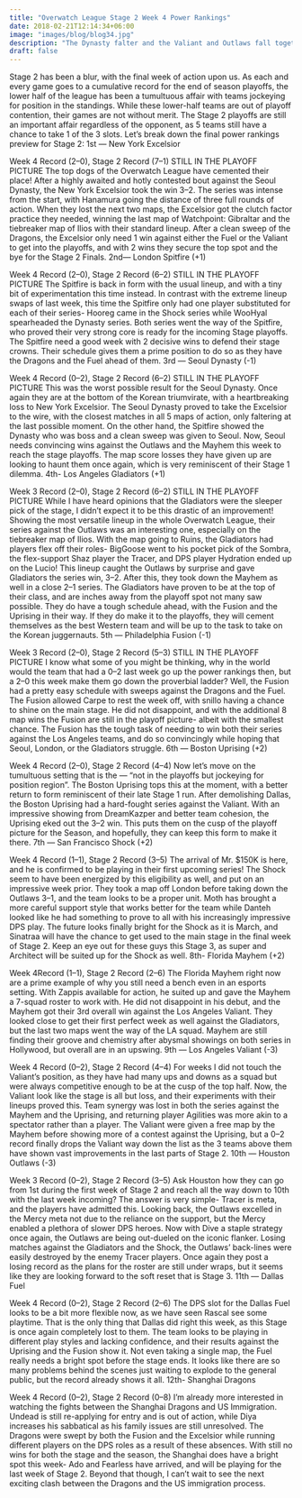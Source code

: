 ```yaml
---
title: "Overwatch League Stage 2 Week 4 Power Rankings"
date: 2018-02-21T12:14:34+06:00
image: "images/blog/blog34.jpg"
description: "The Dynasty falter and the Valiant and Outlaws fall together, while the Mayhem and the Shock show their mettle."
draft: false
---
```


Stage 2 has been a blur, with the final week of action upon us. As each and every game goes to a cumulative record for the end of season playoffs, the lower half of the league has been a tumultuous affair with teams jockeying for position in the standings. While these lower-half teams are out of playoff contention, their games are not without merit. The Stage 2 playoffs are still an important affair regardless of the opponent, as 5 teams still have a chance to take 1 of the 3 slots. Let’s break down the final power rankings preview for Stage 2:
1st — New York Excelsior

Week 4 Record (2–0), Stage 2 Record (7–1)
STILL IN THE PLAYOFF PICTURE
The top dogs of the Overwatch League have cemented their place! After a highly awaited and hotly contested bout against the Seoul Dynasty, the New York Excelsior took the win 3–2. The series was intense from the start, with Hanamura going the distance of three full rounds of action. When they lost the next two maps, the Excelsior got the clutch factor practice they needed, winning the last map of Watchpoint: Gibraltar and the tiebreaker map of Ilios with their standard lineup. After a clean sweep of the Dragons, the Excelsior only need 1 win against either the Fuel or the Valiant to get into the playoffs, and with 2 wins they secure the top spot and the bye for the Stage 2 Finals.
2nd— London Spitfire (+1)

Week 4 Record (2–0), Stage 2 Record (6–2)
STILL IN THE PLAYOFF PICTURE
The Spitfire is back in form with the usual lineup, and with a tiny bit of experimentation this time instead. In contrast with the extreme lineup swaps of last week, this time the Spitfire only had one player substituted for each of their series- Hooreg came in the Shock series while WooHyal spearheaded the Dynasty series. Both series went the way of the Spitfire, who proved their very strong core is ready for the incoming Stage playoffs. The Spitfire need a good week with 2 decisive wins to defend their stage crowns. Their schedule gives them a prime position to do so as they have the Dragons and the Fuel ahead of them.
3rd — Seoul Dynasty (-1)

Week 4 Record (0–2), Stage 2 Record (6–2)
STILL IN THE PLAYOFF PICTURE
This was the worst possible result for the Seoul Dynasty. Once again they are at the bottom of the Korean triumvirate, with a heartbreaking loss to New York Excelsior. The Seoul Dynasty proved to take the Excelsior to the wire, with the closest matches in all 5 maps of action, only faltering at the last possible moment. On the other hand, the Spitfire showed the Dynasty who was boss and a clean sweep was given to Seoul. Now, Seoul needs convincing wins against the Outlaws and the Mayhem this week to reach the stage playoffs. The map score losses they have given up are looking to haunt them once again, which is very reminiscent of their Stage 1 dilemma.
4th- Los Angeles Gladiators (+1)

Week 3 Record (2–0), Stage 2 Record (6–2)
STILL IN THE PLAYOFF PICTURE
While I have heard opinions that the Gladiators were the sleeper pick of the stage, I didn’t expect it to be this drastic of an improvement! Showing the most versatile lineup in the whole Overwatch League, their series against the Outlaws was an interesting one, especially on the tiebreaker map of Ilios. With the map going to Ruins, the Gladiators had players flex off their roles- BigGoose went to his pocket pick of the Sombra, the flex-support Shaz player the Tracer, and DPS player Hydration ended up on the Lucio! This lineup caught the Outlaws by surprise and gave Gladiators the series win, 3–2. After this, they took down the Mayhem as well in a close 2–1 series. The Gladiators have proven to be at the top of their class, and are inches away from the playoff spot not many saw possible. They do have a tough schedule ahead, with the Fusion and the Uprising in their way. If they do make it to the playoffs, they will cement themselves as the best Western team and will be up to the task to take on the Korean juggernauts.
5th — Philadelphia Fusion (-1)

Week 3 Record (2–0), Stage 2 Record (5–3)
STILL IN THE PLAYOFF PICTURE
I know what some of you might be thinking, why in the world would the team that had a 0–2 last week go up the power rankings then, but a 2–0 this week make them go down the proverbial ladder? Well, the Fusion had a pretty easy schedule with sweeps against the Dragons and the Fuel. The Fusion allowed Carpe to rest the week off, with snillo having a chance to shine on the main stage. He did not disappoint, and with the additional 8 map wins the Fusion are still in the playoff picture- albeit with the smallest chance. The Fusion has the tough task of needing to win both their series against the Los Angeles teams, and do so convincingly while hoping that Seoul, London, or the Gladiators struggle.
6th — Boston Uprising (+2)

Week 4 Record (2–0), Stage 2 Record (4–4)
Now let’s move on the tumultuous setting that is the — “not in the playoffs but jockeying for position region”. The Boston Uprising tops this at the moment, with a better return to form reminiscent of their late Stage 1 run. After demolishing Dallas, the Boston Uprising had a hard-fought series against the Valiant. With an impressive showing from DreamKazper and better team cohesion, the Uprising eked out the 3–2 win. This puts them on the cusp of the playoff picture for the Season, and hopefully, they can keep this form to make it there.
7th — San Francisco Shock (+2)

Week 4 Record (1–1), Stage 2 Record (3–5)
The arrival of Mr. $150K is here, and he is confirmed to be playing in their first upcoming series! The Shock seem to have been energized by this eligibility as well, and put on an impressive week prior. They took a map off London before taking down the Outlaws 3–1, and the team looks to be a proper unit. Moth has brought a more careful support style that works better for the team while Danteh looked like he had something to prove to all with his increasingly impressive DPS play. The future looks finally bright for the Shock as it is March, and Sinatraa will have the chance to get used to the main stage in the final week of Stage 2. Keep an eye out for these guys this Stage 3, as super and Architect will be suited up for the Shock as well.
8th- Florida Mayhem (+2)

Week 4Record (1–1), Stage 2 Record (2–6)
The Florida Mayhem right now are a prime example of why you still need a bench even in an esports setting. With Zappis available for action, he suited up and gave the Mayhem a 7-squad roster to work with. He did not disappoint in his debut, and the Mayhem got their 3rd overall win against the Los Angeles Valiant. They looked close to get their first perfect week as well against the Gladiators, but the last two maps went the way of the LA squad. Mayhem are still finding their groove and chemistry after abysmal showings on both series in Hollywood, but overall are in an upswing.
9th — Los Angeles Valiant (-3)

Week 4 Record (0–2), Stage 2 Record (4–4)
For weeks I did not touch the Valiant’s position, as they have had many ups and downs as a squad but were always competitive enough to be at the cusp of the top half. Now, the Valiant look like the stage is all but loss, and their experiments with their lineups proved this. Team synergy was lost in both the series against the Mayhem and the Uprising, and returning player Agilities was more akin to a spectator rather than a player. The Valiant were given a free map by the Mayhem before showing more of a contest against the Uprising, but a 0–2 record finally drops the Valiant way down the list as the 3 teams above them have shown vast improvements in the last parts of Stage 2.
10th — Houston Outlaws (-3)

Week 3 Record (0–2), Stage 2 Record (3–5)
Ask Houston how they can go from 1st during the first week of Stage 2 and reach all the way down to 10th with the last week incoming? The answer is very simple- Tracer is meta, and the players have admitted this. Looking back, the Outlaws excelled in the Mercy meta not due to the reliance on the support, but the Mercy enabled a plethora of slower DPS heroes. Now with Dive a staple strategy once again, the Outlaws are being out-dueled on the iconic flanker. Losing matches against the Gladiators and the Shock, the Outlaws’ back-lines were easily destroyed by the enemy Tracer players. Once again they post a losing record as the plans for the roster are still under wraps, but it seems like they are looking forward to the soft reset that is Stage 3.
11th — Dallas Fuel

Week 4 Record (0–2), Stage 2 Record (2–6)
The DPS slot for the Dallas Fuel looks to be a bit more flexible now, as we have seen Rascal see some playtime. That is the only thing that Dallas did right this week, as this Stage is once again completely lost to them. The team looks to be playing in different play styles and lacking confidence, and their results against the Uprising and the Fusion show it. Not even taking a single map, the Fuel really needs a bright spot before the stage ends. It looks like there are so many problems behind the scenes just waiting to explode to the general public, but the record already shows it all.
12th- Shanghai Dragons

Week 4 Record (0–2), Stage 2 Record (0–8)
I’m already more interested in watching the fights between the Shanghai Dragons and US Immigration. Undead is still re-applying for entry and is out of action, while Diya increases his sabbatical as his family issues are still unresolved. The Dragons were swept by both the Fusion and the Excelsior while running different players on the DPS roles as a result of these absences. With still no wins for both the stage and the season, the Shanghai does have a bright spot this week- Ado and Fearless have arrived, and will be playing for the last week of Stage 2. Beyond that though, I can’t wait to see the next exciting clash between the Dragons and the US immigration process.
